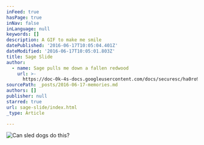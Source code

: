 ```yaml
---
inFeed: true
hasPage: true
inNav: false
inLanguage: null
keywords: []
description: A GIF to make me smile
datePublished: '2016-06-17T10:05:04.401Z'
dateModified: '2016-06-17T10:05:01.803Z'
title: Sage Slide
author:
  - name: Sage pulls me down a fallen redwood
    url: >-
      https://doc-0k-4s-docs.googleusercontent.com/docs/securesc/ha0ro937gcuc7l7deffksulhg5h7mbp1/arifirqffb84la887vkd7joerq4m0918/1466150400000/05300485365296696203/*/0B4bm__HvY9G3SF91U2M4R1RkSEU?e=download
sourcePath: _posts/2016-06-17-memories.md
authors: []
publisher: null
starred: true
url: sage-slide/index.html
_type: Article

---
```

![Can sled dogs do this?](https://the-grid-user-content.s3-us-west-2.amazonaws.com/1e56ba25-e45c-4572-a0ce-5467e9463cad.jpg)